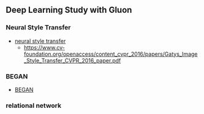 ## Deep Learning Study with Gluon


### Neural Style Transfer
- [neural style transfer](neural_style_transfer/style_transfer_vgg19_gluon.ipynb)
  - https://www.cv-foundation.org/openaccess/content_cvpr_2016/papers/Gatys_Image_Style_Transfer_CVPR_2016_paper.pdf
  
### BEGAN
- [BEGAN](BEGAN/BEGAN_Example_dim64_gluon.ipynb)

### relational network





